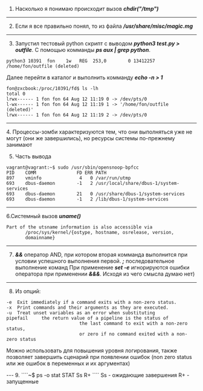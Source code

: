 1. Насколько я понимаю происходит вызов ***chdir("/tmp")***
---
2. Если я все правильно понял, то из файла ***/usr/share/misc/magic.mg***
---
3. Запустил тестовый python скрипт с выводом ***python3 test.py > outfile***.
С помощью комманды ***ps aux | grep python***.

````
python3 10391  fon    1w   REG  253,0        0 13412257 /home/fon/outfile (deleted)
````
Далее перейти в каталог и выполнить комманду ***echo -n > 1***
```
fon@zxcbook:/proc/10391/fd$ ls -lh
total 0
lrwx------ 1 fon fon 64 Aug 12 11:19 0 -> /dev/pts/0
l-wx------ 1 fon fon 64 Aug 12 11:19 1 -> '/home/fon/outfile (deleted)'
lrwx------ 1 fon fon 64 Aug 12 11:19 2 -> /dev/pts/0
````
---
<p>4. Процессы-зомби характеризуются тем, что они выполняться уже не могут (они же завершились), но 
ресурсы системы по-прежнему занимают</p>

5. Часть вывода
````
vagrant@vagrant:~$ sudo /usr/sbin/opensnoop-bpfcc 
PID    COMM               FD ERR PATH
897    vminfo              4   0 /var/run/utmp
693    dbus-daemon        -1   2 /usr/local/share/dbus-1/system-services
693    dbus-daemon        21   0 /usr/share/dbus-1/system-services
693    dbus-daemon        -1   2 /lib/dbus-1/system-services
````
---
6.Системный вызов ***uname()***
````
Part of the utsname information is also accessible via
       /proc/sys/kernel/{ostype, hostname, osrelease, version,
       domainname}
````
---
7. ***&&*** оператор AND, при котором вторая комманда выполнится при условии
успешного выполнения первой. ***;*** последовательное выполнение команд
При применение ***set -e*** игнорируются ошибки оператора при применении ***&&&***.
Исходя из чего смысла думаю нет)
---
8. Из опций: 
````
-e  Exit immediately if a command exits with a non-zero status.
-x  Print commands and their arguments as they are executed.
-u  Treat unset variables as an error when substituting
pipefail     the return value of a pipeline is the status of
                           the last command to exit with a non-zero status,
                           or zero if no command exited with a non-zero status
````

<p>Можно использовать для повышения уровня логирования, 
также позволяет завершить сценарий при появлении ошибок (non zero status или же ошибок в переменных и их аргументах)</p>
---
9. 
````~$ ps -o stat
STAT
Ss
R+
````
Ss - ожидающие завершения 
R+ - запущенные